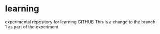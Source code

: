 # learning
experimental repository for learning GITHUB
This is a change to the branch 1 as part of the experiment
